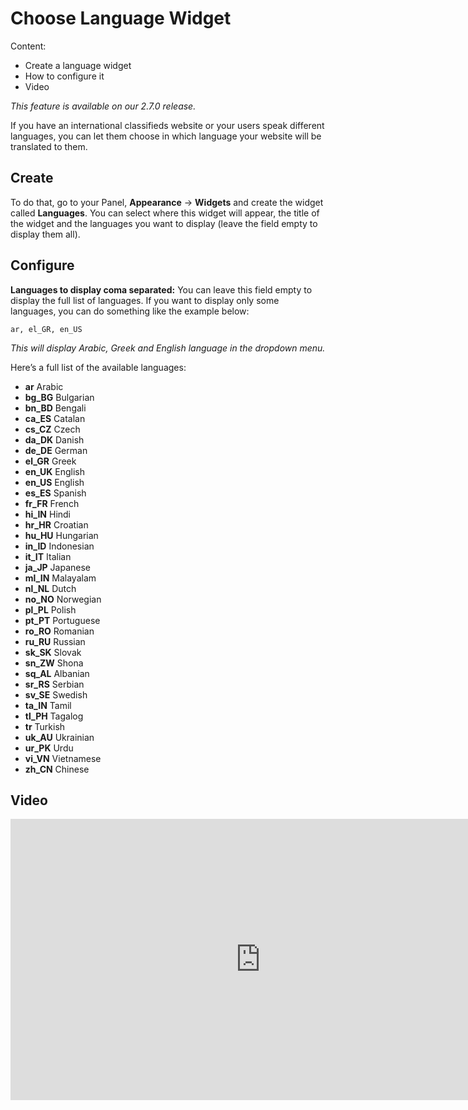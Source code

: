 # Choose Language Widget
Content:
-   Create a language widget
-   How to configure it
-   Video

*This feature is available on our 2.7.0 release.*

If you have an international classifieds website or your users speak different languages, you can let them choose in which language your website will be translated to them.

## Create

To do that, go to your Panel,  **Appearance**  ->  **Widgets**  and create the widget called  **Languages**. You can select where this widget will appear, the title of the widget and the languages you want to display (leave the field empty to display them all).


## Configure

**Languages to display coma separated:**  You can leave this field empty to display the full list of languages. If you want to display only some languages, you can do something like the example below:

```
ar, el_GR, en_US

```

_This will display Arabic, Greek and English language in the dropdown menu._

Here’s a full list of the available languages:

-   **ar**  Arabic
-   **bg_BG**  Bulgarian
-   **bn_BD**  Bengali
-   **ca_ES**  Catalan
-   **cs_CZ**  Czech
-   **da_DK**  Danish
-   **de_DE**  German
-   **el_GR**  Greek
-   **en_UK**  English
-   **en_US**  English
-   **es_ES**  Spanish
-   **fr_FR**  French
-   **hi_IN**  Hindi
-   **hr_HR**  Croatian
-   **hu_HU**  Hungarian
-   **in_ID**  Indonesian
-   **it_IT**  Italian
-   **ja_JP**  Japanese
-   **ml_IN**  Malayalam
-   **nl_NL**  Dutch
-   **no_NO**  Norwegian
-   **pl_PL**  Polish
-   **pt_PT**  Portuguese
-   **ro_RO**  Romanian
-   **ru_RU**  Russian
-   **sk_SK**  Slovak
-   **sn_ZW**  Shona
-   **sq_AL**  Albanian
-   **sr_RS**  Serbian
-   **sv_SE**  Swedish
-   **ta_IN**  Tamil
-   **tl_PH**  Tagalog
-   **tr**  Turkish
-   **uk_AU**  Ukrainian
-   **ur_PK**  Urdu
-   **vi_VN**  Vietnamese
-   **zh_CN**  Chinese

## Video
<iframe width="800" height="450" src="https://www.youtube.com/embed/3B48Flonf-Y" frameborder="0" allowfullscreen></iframe>
